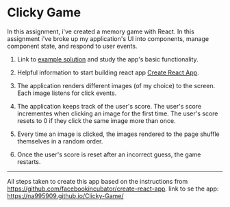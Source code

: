 
# Clicky Game

In this assignment, i've  created a memory game with React. In this assignment i've broke  up my application's UI into components, manage component state, and respond to user events.

1. Link to [example solution](https://clicky-game.netlify.com/) and study the app's basic functionality.

2. Helpful information to start building react app [Create React App](https://github.com/facebookincubator/create-react-app).

3. The application renders different images (of my choice) to the screen. Each image  listens for click events.

4. The application keeps track of the user's score. The user's score incrementes when clicking an image for the first time. The user's score resets to 0 if they click the same image more than once.

5. Every time an image is clicked, the images rendered to the page shuffle themselves in a random order.

6. Once the user's score is reset after an incorrect guess, the game restarts.

- - -

All steps taken to create this app based on the instructions from https://github.com/facebookincubator/create-react-app.
link to se the app:  https://na995909.github.io/Clicky-Game/
